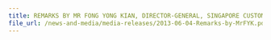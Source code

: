 ```yaml
---
title: REMARKS BY MR FONG YONG KIAN, DIRECTOR-GENERAL, SINGAPORE CUSTOMS, AT THE OPENING CEREMONY OF THE 22ND ASEAN DIRECTORS-GENERAL OF CUSTOMS MEETING, 4 JUNE 2013, MANDARIN ORCHARD HOTEL, LEVEL 6, BALLROOM 3
file_url: /news-and-media/media-releases/2013-06-04-Remarks-by-MrFYK.pdf
---
```

